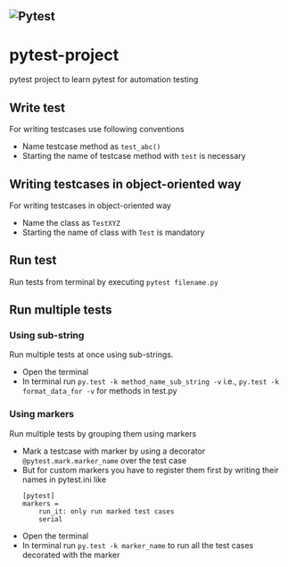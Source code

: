 ![Pytest](https://warehouse-camo.ingress.cmh1.psfhosted.org/1599e7e4caeaac6ca1a8d4ace3cefa8a0d160925/68747470733a2f2f6769746875622e636f6d2f7079746573742d6465762f7079746573742f7261772f6d61696e2f646f632f656e2f696d672f7079746573745f6c6f676f5f6375727665732e737667)
---

# pytest-project
pytest project to learn pytest for automation testing

## Write test
For writing testcases use following conventions
- Name testcase method as `test_abc()`
- Starting the name of testcase method with `test` is necessary

## Writing testcases in object-oriented way
For writing testcases in object-oriented way
- Name the class as `TestXYZ`
- Starting the name of class with `Test` is mandatory

## Run test
Run tests from terminal by executing `pytest filename.py`

## Run multiple tests
### Using sub-string
Run multiple tests at once using sub-strings.
- Open the terminal
- In terminal run `py.test -k method_name_sub_string -v` i.e., `py.test -k format_data_for -v` for methods in test.py

### Using markers
Run multiple tests by grouping them using markers
- Mark a testcase with marker by using a decorator `@pytest.mark.marker_name` over the test case
- But for custom markers you have to register them first by writing their names in pytest.ini like
  ```
  [pytest]
  markers =
      run_it: only run marked test cases
      serial
  ```
- Open the terminal
- In terminal run `py.test -k marker_name` to run all the test cases decorated with the marker
